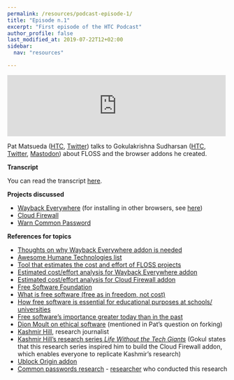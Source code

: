 ```yaml
---
permalink: /resources/podcast-episode-1/
title: "Episode n.1"
excerpt: "First episode of the HTC Podcast"
author_profile: false
last_modified_at: 2019-07-22T12+02:00
sidebar:
  nav: "resources"

---
```


<iframe src="https://archive.org/embed/htcpodcast1" width="500" height="140" frameborder="0" webkitallowfullscreen="true" mozallowfullscreen="true" allowfullscreen></iframe>

Pat Matsueda ([HTC](https://community.humanetech.com/u/patm), [Twitter](https://twitter.com/patmatsueda)) talks to Gokulakrishna Sudharsan ([HTC](https://community.humanetech.com/u/gkrishnaks), [Twitter](https://twitter.com/gkrishnaks), [Mastodon](https://framapiaf.org/@gkrishnaks)) about FLOSS and the browser addons he created.

**Transcript**

You can read the transcript [here](/resources/podcast-episode-1-transcript/).



**Projects discussed**

- [Wayback Everywhere](https://addons.mozilla.org/en-US/firefox/addon/wayback-everywhere) (for installing in other browsers, see [here](https://gitlab.com/gkrishnaks/WaybackEverywhere-Firefox/snippets/1739885))
- [Cloud Firewall](https://addons.mozilla.org/en-US/firefox/addon/cloud-firewall)
- [Warn Common Password](https://addons.mozilla.org/en-US/firefox/addon/warn-common-password)

**References for topics**

- [Thoughts on why Wayback Everywhere addon is needed](https://gitlab.com/gkrishnaks/WaybackEverywhere-Firefox/snippets/1799237)
- [Awesome Humane Technologies list](https://github.com/humanetech-community/awesome-humane-tech/blob/master/README.md)
- [Tool that estimates the cost and effort of FLOSS projects](https://www.openhub.net)
- [Estimated cost/effort analysis for Wayback Everywhere addon](https://www.openhub.net/p/WaybackEverywhere/estimated_cost)
- [Estimated cost/effort analysis for Cloud Firewall addon](https://www.openhub.net/p/cloud-firewall/estimated_cost)
- [Free Software Foundation](https://fsf.org)
- [What is free software (free as in freedom, not cost)](https://www.gnu.org/philosophy/free-sw.en.html)
- [How free software is essential for educational purposes at schools/ universities](https://www.gnu.org/education/education.html)
- [Free software’s importance greater today than in the past](https://www.gnu.org/philosophy/free-software-even-more-important.html)
- [Dion Moult on ethical software](https://thinkmoult.com/five-fundamental-facets-of-ethical-software.html) (mentioned in Pat’s question on forking)
- [Kashmir Hill](https://twitter.com/kashhill), research journalist
- [Kashmir Hill’s research series _Life Without the Tech Giants_](https://gizmodo.com/life-without-the-tech-giants-1830258056) (Gokul states that this research series inspired him to build the Cloud Firewall addon, which enables everyone to replicate Kashmir’s research)
- [Ublock Origin addon](https://addons.mozilla.org/en-US/firefox/addon/ublock-origin)
- [Common passwords research](https://github.com/berzerk0/Probable-Wordlists) - [researcher](https://berzerk0.github.io/GitPage/about/about-index.html) who conducted this research
